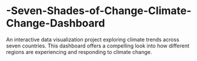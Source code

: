 # -Seven-Shades-of-Change-Climate-Change-Dashboard
An interactive data visualization project exploring climate trends across seven countries. This dashboard offers a compelling look into how different regions are experiencing and responding to climate change.
